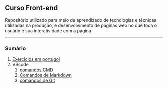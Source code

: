 ## Curso Front-end

Repositório utilizado para meio de aprendizado de tecnologias e técnicas utilizadas na produção, e desenvolvimento de páginas web no que toca o usuário e sua interatividade com a página

---
### Sumário
1. [Exercicios em portugol](./portugol)
2. VScode
    1. [comandos CMD](vscode/markdown/cmd.md)
    2. [Comandos de Markdown](vscode/markdown/markdown.md)
    3. [comandos de Git](vscode/markdown/git.md)


